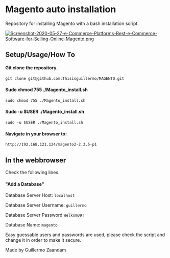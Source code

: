 # Magento auto installation

Repository for installing Magento with a bash installation script.

[![Screenshot-2020-05-27-e-Commerce-Platforms-Best-e-Commerce-Software-for-Selling-Online-Magento.png](https://i.postimg.cc/XJkR2zyr/Screenshot-2020-05-27-e-Commerce-Platforms-Best-e-Commerce-Software-for-Selling-Online-Magento.png)](https://postimg.cc/47n2ywPG)

## Setup/Usage/How To

#### Git clone the repository.

`git clone git@github.com:Thisisguillermo/MAGENTO.git`

#### Sudo chmod 755 ./Magento_install.sh

`sudo chmod 755 ./Magento_install.sh`

#### Sudo -u $USER ./Magento_install.sh

`sudo -u $USER ./Magento_install.sh`

#### Navigate in your browser to:
`http://192.168.121.124/magento2-2.3.5-p1`

## In the webbrowser

Check the following lines.

#### "Add a Database"

Database Server Host: `localhost`

Database Server Username: `guillermo`

Database Server Password `Welkom09!`

Database Name: `magento`



Easy guessable users and passwords are used, please check the script and change it in order to make it secure.

Made by Guillermo Zaandam

